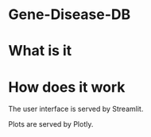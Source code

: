 # Gene-Disease-DB

# What is it



# How does it work
The user interface is served by Streamlit.

Plots are served by Plotly.






